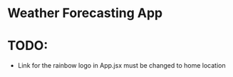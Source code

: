 # Weather Forecasting App #

# TODO: #
- Link for the rainbow logo in App.jsx must be changed to home location

